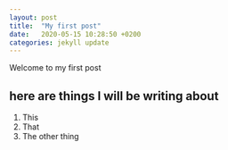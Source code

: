```yaml
---
layout: post
title:  "My first post"
date:   2020-05-15 10:28:50 +0200
categories: jekyll update
---
```

Welcome to my first post

## here are things I will be writing about

1. This
2. That
3. The other thing
